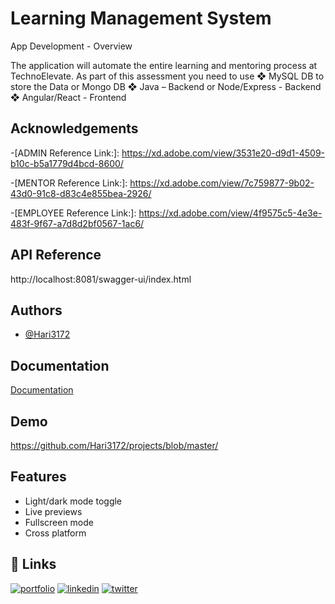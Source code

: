 
# Learning Management System

App Development - Overview

The application will automate the entire learning and mentoring process at
TechnoElevate. As part of this assessment you need to use
❖ MySQL DB to store the Data or Mongo DB
❖ Java – Backend or Node/Express - Backend
❖ Angular/React - Frontend

## Acknowledgements

 -[ADMIN Reference Link:]:
https://xd.adobe.com/view/3531e20-d9d1-4509-b10c-b5a1779d4bcd-8600/

 -[MENTOR Reference Link:]:
 https://xd.adobe.com/view/7c759877-9b02-43d0-91c8-d83c4e855bea-2926/

 -[EMPLOYEE Reference Link:]:
https://xd.adobe.com/view/4f9575c5-4e3e-483f-9f67-a7d8d2bf0567-1ac6/
## API Reference

http://localhost:8081/swagger-ui/index.html
## Authors

- [@Hari3172](https://www.github.com/Hari3172)


## Documentation

[Documentation](https://github.com/Hari3172/projects/blob/master/)


## Demo


https://github.com/Hari3172/projects/blob/master/
## Features

- Light/dark mode toggle
- Live previews
- Fullscreen mode
- Cross platform


## 🔗 Links
[![portfolio](https://img.shields.io/badge/my_portfolio-000?style=for-the-badge&logo=ko-fi&logoColor=white)](https://katherineoelsner.com/)
[![linkedin](https://img.shields.io/badge/linkedin-0A66C2?style=for-the-badge&logo=linkedin&logoColor=white)](https://www.linkedin.com/in/harishankar-patel-171937225/)
[![twitter](https://img.shields.io/badge/twitter-1DA1F2?style=for-the-badge&logo=twitter&logoColor=white)](https://twitter.com/)

